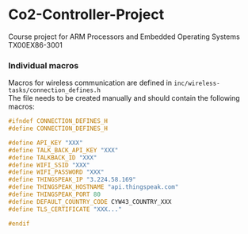 # Co2-Controller-Project
 Course project for ARM Processors and Embedded Operating Systems TX00EX86-3001


### Individual macros
Macros for wireless communication are defined in `inc/wireless-tasks/connection_defines.h`<br>
The file needs to be created manually and should contain the following macros:<br>
```cpp
#ifndef CONNECTION_DEFINES_H
#define CONNECTION_DEFINES_H

#define API_KEY "XXX"
#define TALK_BACK_API_KEY "XXX"
#define TALKBACK_ID "XXX"
#define WIFI_SSID "XXX"
#define WIFI_PASSWORD "XXX"
#define THINGSPEAK_IP "3.224.58.169"
#define THINGSPEAK_HOSTNAME "api.thingspeak.com"
#define THINGSPEAK_PORT 80
#define DEFAULT_COUNTRY_CODE CYW43_COUNTRY_XXX
#define TLS_CERTIFICATE "XXX..."

#endif
```

